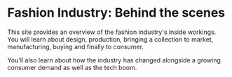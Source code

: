 # Fashion Industry: Behind the scenes

This site provides an overview of the fashion industry's inside workings. You will learn about design, production, bringing a collection to market, manufacturing, buying and finally to consumer.

You'll also learn about how the industry has changed alongside a growing consumer demand as well as the tech boom.